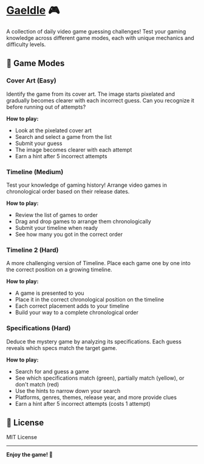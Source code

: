 # [Gaeldle](https://gaeldle.gaeljacquin.com) 🎮

A collection of daily video game guessing challenges! Test your gaming knowledge across different game modes, each with unique mechanics and difficulty levels.

## 🎯 Game Modes

### Cover Art (Easy)
Identify the game from its cover art. The image starts pixelated and gradually becomes clearer with each incorrect guess. Can you recognize it before running out of attempts?

**How to play:**
- Look at the pixelated cover art
- Search and select a game from the list
- Submit your guess
- The image becomes clearer with each attempt
- Earn a hint after 5 incorrect attempts

### Timeline (Medium)
Test your knowledge of gaming history! Arrange video games in chronological order based on their release dates.

**How to play:**
- Review the list of games to order
- Drag and drop games to arrange them chronologically
- Submit your timeline when ready
- See how many you got in the correct order

### Timeline 2 (Hard)
A more challenging version of Timeline. Place each game one by one into the correct position on a growing timeline.

**How to play:**
- A game is presented to you
- Place it in the correct chronological position on the timeline
- Each correct placement adds to your timeline
- Build your way to a complete chronological order

### Specifications (Hard)
Deduce the mystery game by analyzing its specifications. Each guess reveals which specs match the target game.

**How to play:**
- Search for and guess a game
- See which specifications match (green), partially match (yellow), or don't match (red)
- Use the hints to narrow down your search
- Platforms, genres, themes, release year, and more provide clues
- Earn a hint after 5 incorrect attempts (costs 1 attempt)

## 📝 License

MIT License

---

**Enjoy the game! 🎉**
